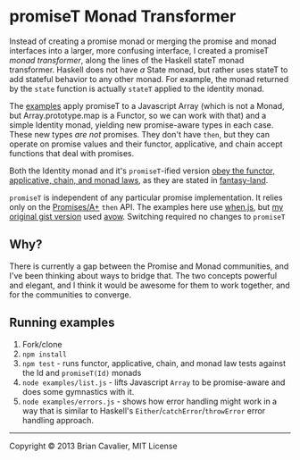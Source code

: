 # promiseT Monad Transformer

Instead of creating a promise monad or merging the promise and monad interfaces into a larger, more confusing interface, I created a promiseT *monad transformer*, along the lines of the Haskell stateT monad transformer.  Haskell does not have *a* State monad, but rather uses stateT to add stateful behavior to any other monad.  For example, the monad returned by the `state` function is actually `stateT` applied to the identity monad.

The [examples](examples) apply promiseT to a Javascript Array (which is not a Monad, but Array.prototype.map is a Functor, so we can work with that) and a simple Identity monad, yielding new promise-aware types in each case.  These new types *are not* promises.  They don't have `then`, but they can operate on promise values and their functor, applicative, and chain accept functions that deal with promises.

Both the Identity monad and it's `promiseT`-ified version [obey the functor, applicative, chain, and monad laws](examples/laws.js), as they are stated in [fantasy-land](https://github.com/puffnfresh/fantasy-land).

`promiseT` is independent of any particular promise implementation.  It relies only on the [Promises/A+](http://promises-aplus.github.io/promises-spec/) `then` API.  The examples here use [when.js](https://github.com/cujojs/when), but [my original gist version](https://gist.github.com/briancavalier/3d3fc0c08d51aeaed5c0) used [avow](https://github.com/briancavalier/avow). Switching required no changes to `promiseT`

## Why?

There is currently a gap between the Promise and Monad communities, and I've been thinking about ways to bridge that.  The two concepts powerful and elegant, and I think it would be awesome for them to work together, and for the communities to converge.

## Running examples

1. Fork/clone
2. `npm install`
3. `npm test` - runs functor, applicative, chain, and monad law tests against the Id and `promiseT(Id)` monads
3. `node examples/list.js` - lifts Javascript `Array` to be promise-aware and does some gymnastics with it.
4. `node examples/errors.js` - shows how error handling might work in a way that is similar to Haskell's `Either`/`catchError`/`throwError` error handling approach.

---
Copyright &copy; 2013 Brian Cavalier, MIT License